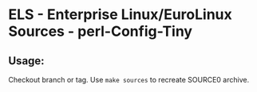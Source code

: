 # ELS - Enterprise Linux/EuroLinux Sources - perl-Config-Tiny
 
## Usage:
  Checkout branch or tag. Use `make sources` to recreate  SOURCE0 archive.
